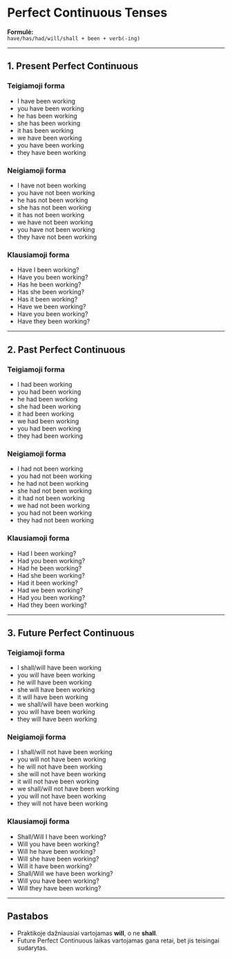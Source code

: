 # Perfect Continuous Tenses

**Formulė:**  
`have/has/had/will/shall + been + verb(-ing)`

---

## 1. Present Perfect Continuous

### Teigiamoji forma
- I have been working  
- you have been working  
- he has been working  
- she has been working  
- it has been working  
- we have been working  
- you have been working  
- they have been working  

### Neigiamoji forma
- I have not been working  
- you have not been working  
- he has not been working  
- she has not been working  
- it has not been working  
- we have not been working  
- you have not been working  
- they have not been working  

### Klausiamoji forma
- Have I been working?  
- Have you been working?  
- Has he been working?  
- Has she been working?  
- Has it been working?  
- Have we been working?  
- Have you been working?  
- Have they been working?  

---

## 2. Past Perfect Continuous

### Teigiamoji forma
- I had been working  
- you had been working  
- he had been working  
- she had been working  
- it had been working  
- we had been working  
- you had been working  
- they had been working  

### Neigiamoji forma
- I had not been working  
- you had not been working  
- he had not been working  
- she had not been working  
- it had not been working  
- we had not been working  
- you had not been working  
- they had not been working  

### Klausiamoji forma
- Had I been working?  
- Had you been working?  
- Had he been working?  
- Had she been working?  
- Had it been working?  
- Had we been working?  
- Had you been working?  
- Had they been working?  

---

## 3. Future Perfect Continuous

### Teigiamoji forma
- I shall/will have been working  
- you will have been working  
- he will have been working  
- she will have been working  
- it will have been working  
- we shall/will have been working  
- you will have been working  
- they will have been working  

### Neigiamoji forma
- I shall/will not have been working  
- you will not have been working  
- he will not have been working  
- she will not have been working  
- it will not have been working  
- we shall/will not have been working  
- you will not have been working  
- they will not have been working  

### Klausiamoji forma
- Shall/Will I have been working?  
- Will you have been working?  
- Will he have been working?  
- Will she have been working?  
- Will it have been working?  
- Shall/Will we have been working?  
- Will you have been working?  
- Will they have been working?  

---

## Pastabos
- Praktikoje dažniausiai vartojamas **will**, o ne **shall**.  
- Future Perfect Continuous laikas vartojamas gana retai, bet jis teisingai sudarytas.  
